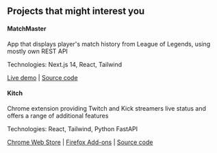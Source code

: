 ## Projects that might interest you 

<h4>MatchMaster</h4>
<p>App that displays player's match history from League of Legends, using mostly own REST API</p>
<p>Technologies: Next.js 14, React, Tailwind</p>
<a href="https://league-match-history.vercel.app/">Live demo</a> | <a href="https://github.com/Jckpt/league-match-history">Source code</a>

<h4>Kitch</h4>
<p>Chrome extension providing Twitch and Kick streamers live status and offers a range of additional features</p>
<p>Technologies: React, Tailwind, Python FastAPI</p>
<a href="https://chromewebstore.google.com/detail/afinpfknmmcbkmbgjcoljffonbmkccnl?hl=en">Chrome Web Store</a> | <a href="https://addons.mozilla.org/en-US/firefox/addon/kitch/">Firefox Add-ons</a> | <a href="https://github.com/Jckpt/kitch">Source code</a>
